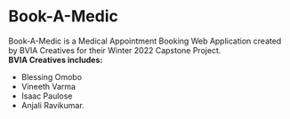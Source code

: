 # Book-A-Medic
Book-A-Medic is a Medical Appointment Booking Web Application created by BVIA Creatives for their Winter 2022 Capstone Project. 
<br> <b>BVIA Creatives includes:</b>
<ul>
  <li> Blessing Omobo </li>
  <li> Vineeth Varma </li>
  <li> Isaac Paulose </li>
  <li> Anjali Ravikumar.</li>
</ul>

